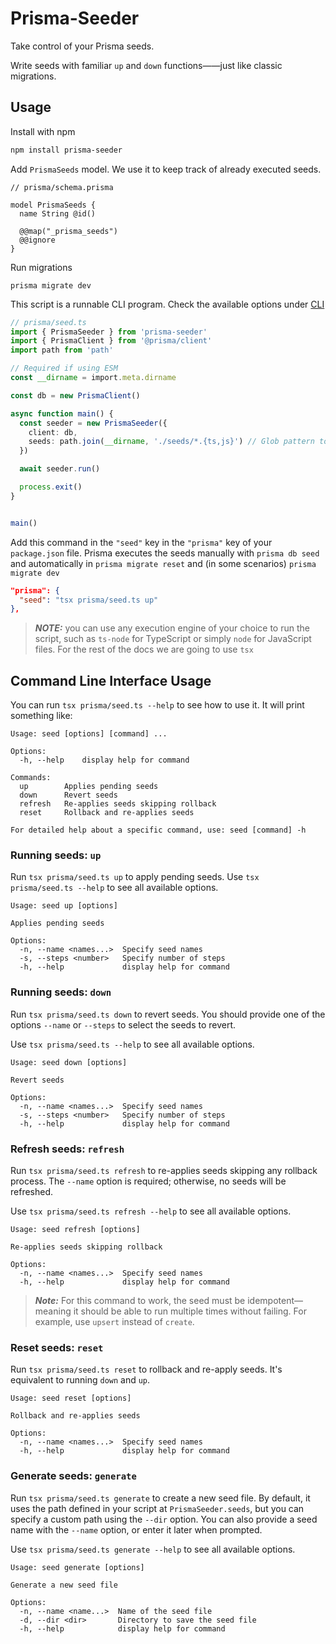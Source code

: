 # Prisma-Seeder

Take control of your Prisma seeds.

Write seeds with familiar `up` and `down` functions——just like classic migrations.

## Usage

Install with npm
```bash
npm install prisma-seeder
```

Add `PrismaSeeds` model. We use it to keep track of already executed seeds.
```prisma
// prisma/schema.prisma

model PrismaSeeds {
  name String @id()

  @@map("_prisma_seeds")
  @@ignore
}
```

Run migrations
```
prisma migrate dev
```

This script is a runnable CLI program. Check the available options under [CLI](#command-line-interface)
```ts
// prisma/seed.ts
import { PrismaSeeder } from 'prisma-seeder'
import { PrismaClient } from '@prisma/client'
import path from 'path'

// Required if using ESM
const __dirname = import.meta.dirname

const db = new PrismaClient()

async function main() {
  const seeder = new PrismaSeeder({
    client: db,
    seeds: path.join(__dirname, './seeds/*.{ts,js}') // Glob pattern to match your seeds
  })

  await seeder.run()

  process.exit()
}


main()
```

Add this command in the `"seed"` key in the `"prisma"` key of your `package.json` file. Prisma executes the seeds manually with `prisma db seed` and automatically in `prisma migrate reset` and (in some scenarios) `prisma migrate dev`
```JSON
"prisma": {
  "seed": "tsx prisma/seed.ts up"
},
```
> **_NOTE:_** you can use any execution engine of your choice to run the script, such as `ts-node` for TypeScript or simply `node` for JavaScript files. For the rest of the docs we are going to use `tsx`

## Command Line Interface Usage

You can run `tsx prisma/seed.ts --help` to see how to use it. It will print something like:
```
Usage: seed [options] [command] ...

Options:
  -h, --help    display help for command

Commands:
  up        Applies pending seeds
  down      Revert seeds
  refresh   Re-applies seeds skipping rollback
  reset     Rollback and re-applies seeds

For detailed help about a specific command, use: seed [command] -h
```

### Running seeds: `up`

Run `tsx prisma/seed.ts up` to apply pending seeds. Use `tsx prisma/seed.ts --help` to see all available options.

```
Usage: seed up [options]

Applies pending seeds

Options:
  -n, --name <names...>  Specify seed names
  -s, --steps <number>   Specify number of steps
  -h, --help             display help for command
```

### Running seeds: `down`
Run `tsx prisma/seed.ts down` to revert seeds. You should provide one of the options `--name` or `--steps` to select the seeds to revert.

Use `tsx prisma/seed.ts --help` to see all available options.

```
Usage: seed down [options]

Revert seeds

Options:
  -n, --name <names...>  Specify seed names
  -s, --steps <number>   Specify number of steps
  -h, --help             display help for command
```

### Refresh seeds: `refresh`

Run `tsx prisma/seed.ts refresh` to re-applies seeds skipping any rollback process. The `--name` option is required; otherwise, no seeds will be refreshed.

Use `tsx prisma/seed.ts refresh --help` to see all available options. 

```
Usage: seed refresh [options]

Re-applies seeds skipping rollback

Options:
  -n, --name <names...>  Specify seed names
  -h, --help             display help for command
  ```

> **_Note:_** For this command to work, the seed must be idempotent—meaning it should be able to run multiple times without failing. For example, use `upsert` instead of `create`.


### Reset seeds: `reset`

Run `tsx prisma/seed.ts reset` to rollback and re-apply seeds. It's equivalent to running `down` and `up`.

```
Usage: seed reset [options]

Rollback and re-applies seeds

Options:
  -n, --name <names...>  Specify seed names
  -h, --help             display help for command
```

### Generate seeds: `generate`

Run `tsx prisma/seed.ts generate` to create a new seed file. By default, it uses the path defined in your script at `PrismaSeeder.seeds`, but you can specify a custom path using the `--dir` option. You can also provide a seed name with the `--name` option, or enter it later when prompted.

Use `tsx prisma/seed.ts generate --help` to see all available options.

```
Usage: seed generate [options]

Generate a new seed file

Options:
  -n, --name <name...>  Name of the seed file
  -d, --dir <dir>       Directory to save the seed file
  -h, --help            display help for command
```